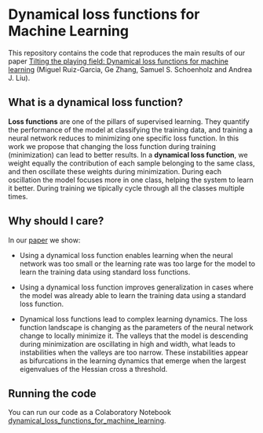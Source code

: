 # Dynamical loss functions for Machine Learning

This repository contains the code that reproduces the main results of our paper [Tilting the playing field: Dynamical loss functions for machine learning](https://arxiv.org/abs/2102.03793) (Miguel Ruiz-Garcia, Ge Zhang, Samuel S. Schoenholz and Andrea J. Liu).


## What is a dynamical loss function?

**Loss functions** are one of the pillars of supervised learning. They quantify the performance of the model at classifying the training data, and training a neural network reduces to minimizing one specific loss function. In this work we propose that changing the loss function during training (minimization) can lead to better results. In a **dynamical loss function**, we weight equally the contribution of each sample belonging to the same class, and then oscillate these weights during minimization. During each oscillation the model focuses more in one class, helping the system to learn it better. During training we tipically cycle through all the classes multiple times.


## Why should I care?

In our [paper](https://arxiv.org/abs/2102.03793) we show:

* Using a dynamical loss function enables learning when the neural network was too small or the learning rate was too large for the model to learn the training data using standard loss functions. 

* Using a dynamical loss function improves generalization in cases where the model was already able to learn the training data using a standard loss function.

* Dynamical loss functions lead to complex learning dynamics. The loss function landscape is changing as the parameters of the neural network change to locally minimize it. The valleys that the model is descending during minimization are oscillating in high and width, what leads to instabilities when the valleys are too narrow. These instabilities appear as bifurcations in the learning dynamics that emerge when the largest eigenvalues of the Hessian cross a threshold.


## Running the code

You can run our code as a Colaboratory Notebook [dynamical_loss_functions_for_machine_learning](https://github.com/miguel-rg/dynamical-loss-functions/blob/main/dynamical_loss_functions_for_machine_learning.ipynb).

